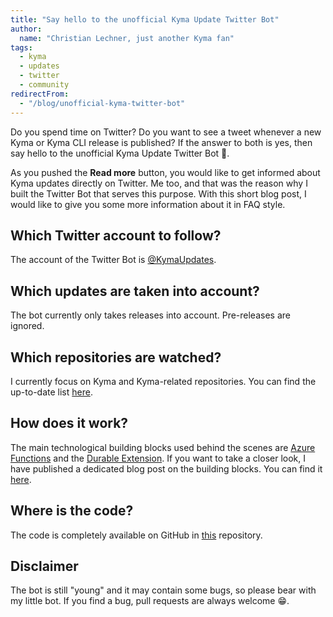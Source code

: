 ```yaml
---
title: "Say hello to the unofficial Kyma Update Twitter Bot"
author:
  name: "Christian Lechner, just another Kyma fan"
tags:
  - kyma
  - updates
  - twitter
  - community
redirectFrom:
  - "/blog/unofficial-kyma-twitter-bot"
---
```


Do you spend time on Twitter? Do you want to see a tweet whenever a new Kyma or Kyma CLI release is published? If the answer to both is yes, then say hello to the unofficial Kyma Update Twitter Bot 👋.

<!-- overview -->

As you pushed the **Read more** button, you would like to get informed about Kyma updates directly on Twitter. Me too, and that was the reason why I built the Twitter Bot that serves this purpose. With this short blog post, I would like to give you some more information about it in FAQ style.

## Which Twitter account to follow?

The account of the Twitter Bot is [@KymaUpdates](https://twitter.com/KymaUpdates).

## Which updates are taken into account?

The bot currently only takes releases into account. Pre-releases are ignored.

## Which repositories are watched?

I currently focus on Kyma and Kyma-related repositories. You can find the up-to-date list [here](https://github.com/lechnerc77/kyma-updates-twitter-bot#watched-repositories).

## How does it work?

The main technological building blocks used behind the scenes are [Azure Functions](https://docs.microsoft.com/azure/azure-functions/) and the [Durable Extension](https://docs.microsoft.com/azure/azure-functions/durable/durable-functions-overview). If you want to take a closer look, I have published a dedicated blog post on the building blocks. You can find it [here](https://dev.to/lechnerc77/say-hello-to-the-kyma-update-twitter-bot-by-azure-durable-functions-4e1a).

## Where is the code?

The code is completely available on GitHub in [this](https://github.com/lechnerc77/kyma-updates-twitter-bot) repository.

## Disclaimer

The bot is still "young" and it may contain some bugs, so please bear with my little bot. If you find a bug, pull requests are always welcome 😁.
